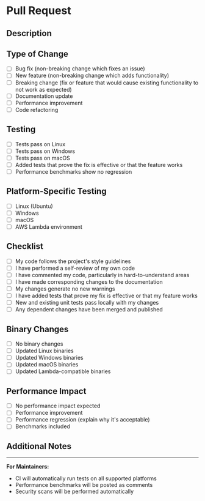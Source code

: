 # Pull Request

## Description
<!-- Provide a brief description of your changes -->

## Type of Change
<!-- Mark the relevant option with an "x" -->
- [ ] Bug fix (non-breaking change which fixes an issue)
- [ ] New feature (non-breaking change which adds functionality)
- [ ] Breaking change (fix or feature that would cause existing functionality to not work as expected)
- [ ] Documentation update
- [ ] Performance improvement
- [ ] Code refactoring

## Testing
<!-- Describe the tests you ran to verify your changes -->
- [ ] Tests pass on Linux
- [ ] Tests pass on Windows
- [ ] Tests pass on macOS
- [ ] Added tests that prove the fix is effective or that the feature works
- [ ] Performance benchmarks show no regression

## Platform-Specific Testing
<!-- Check all platforms where you've tested your changes -->
- [ ] Linux (Ubuntu)
- [ ] Windows
- [ ] macOS
- [ ] AWS Lambda environment

## Checklist
<!-- Mark completed items with an "x" -->
- [ ] My code follows the project's style guidelines
- [ ] I have performed a self-review of my own code
- [ ] I have commented my code, particularly in hard-to-understand areas
- [ ] I have made corresponding changes to the documentation
- [ ] My changes generate no new warnings
- [ ] I have added tests that prove my fix is effective or that my feature works
- [ ] New and existing unit tests pass locally with my changes
- [ ] Any dependent changes have been merged and published

## Binary Changes
<!-- If you've modified the poppler binaries, please describe -->
- [ ] No binary changes
- [ ] Updated Linux binaries
- [ ] Updated Windows binaries
- [ ] Updated macOS binaries
- [ ] Updated Lambda-compatible binaries

## Performance Impact
<!-- Describe any performance implications -->
- [ ] No performance impact expected
- [ ] Performance improvement
- [ ] Performance regression (explain why it's acceptable)
- [ ] Benchmarks included

## Additional Notes
<!-- Add any other context about the pull request here -->

---

**For Maintainers:**
- CI will automatically run tests on all supported platforms
- Performance benchmarks will be posted as comments
- Security scans will be performed automatically